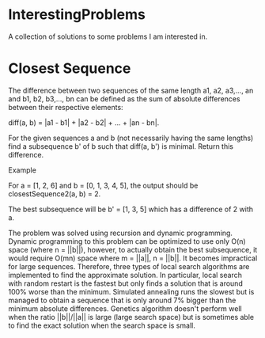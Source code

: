 # InterestingProblems
A collection of solutions to some problems I am interested in.

# Closest Sequence
The difference between two sequences of the same length a1, a2, a3,..., an and b1, b2, b3,..., bn can be defined as the sum of absolute differences between their respective elements:

diff(a, b) = |a1 - b1| + |a2 - b2| + ... + |an - bn|.

For the given sequences a and b (not necessarily having the same lengths) find a subsequence b' of b such that diff(a, b') is minimal. Return this difference.

Example

For a = [1, 2, 6] and b = [0, 1, 3, 4, 5], the output should be
closestSequence2(a, b) = 2.

The best subsequence will be b' = [1, 3, 5] which has a difference of 2 with a.

The problem was solved using recursion and dynamic programming. Dynamic programming to this problem can be optimized to use only O(n) space (where n = ||b||), however, to actually obtain the best subsequence, it would require O(mn) space where m = ||a||, n = ||b||. It becomes impractical for large sequences. Therefore, three types of local search algorithms are implemented to find the approximate solution. In particular, local search with random restart is the fastest but only finds a solution that is around 100% worse than the minimum. Simulated annealing runs the slowest but is managed to obtain a sequence that is only around 7% bigger than the minimum absolute differences. Genetics algorithm doesn't perform well when the ratio ||b||/||a|| is large (large search space) but is sometimes able to find the exact solution when the search space is small.
